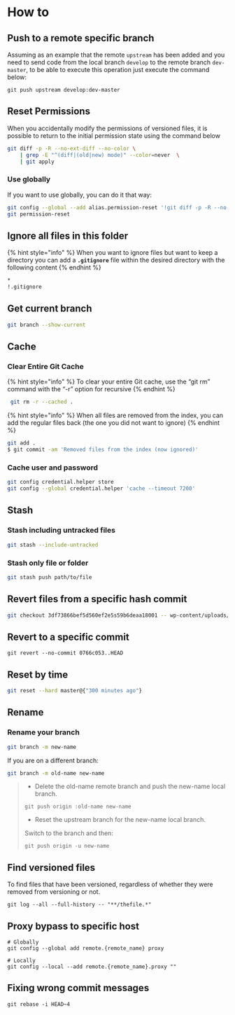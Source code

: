 # How to

## Push to a remote specific branch

Assuming as an example that the remote `upstream` has been added and you need to send code from the local branch `develop` to the remote branch `dev-master`, to be able to execute this operation just execute the command below:

```text
git push upstream develop:dev-master
```

## Reset Permissions

When you accidentally modify the permissions of versioned files, it is possible to return to the initial permission state using the command below

```bash
git diff -p -R --no-ext-diff --no-color \
    | grep -E "^(diff|(old|new) mode)" --color=never  \
    | git apply
```

### Use globally

If you want to use globally, you can do it that way:

```bash
git config --global --add alias.permission-reset '!git diff -p -R --no-ext-diff --no-color | grep -E "^(diff|(old|new) mode)" --color=never | git apply'
git permission-reset
```

## Ignore all files in this folder

{% hint style="info" %}
When you want to ignore files but want to keep a directory you can add a **`.gitignore`** file within the desired directory with the following content
{% endhint %}

```bash
*
!.gitignore
```

## Get current branch

```bash
git branch --show-current
```

## Cache

### Clear Entire Git Cache

{% hint style="info" %}
To clear your entire Git cache, use the “git rm” command with the “-r” option for recursive
{% endhint %}

```bash
 git rm -r --cached .
```

{% hint style="info" %}
When all files are removed from the index, you can add the regular files back \(the one you did not want to ignore\)
{% endhint %}

```bash
git add .
$ git commit -am 'Removed files from the index (now ignored)'
```

### Cache user and password

```bash
git config credential.helper store
git config --global credential.helper 'cache --timeout 7200'
```

## Stash

### Stash including untracked files

```bash
git stash --include-untracked
```

### Stash only file or folder

```bash
git stash push path/to/file
```

## Revert files from a specific hash commit

```bash
git checkout 3df73866bef5d560ef2e5s59b6deaa18001 -- wp-content/uploads/2011 wp-content/uploads/2012 
```

## Revert to a specific commit

```text
git revert --no-commit 0766c053..HEAD
```

## Reset by time

```bash
git reset --hard master@{"300 minutes ago"}
```

## Rename

### Rename your branch

```bash
git branch -m new-name
```

If you are on a different branch:

```bash
git branch -m old-name new-name
```

> * Delete the old-name remote branch and push the new-name local branch.
>
> `git push origin :old-name new-name`
>
> * Reset the upstream branch for the new-name local branch.
>
> Switch to the branch and then:
>
> ```text
> git push origin -u new-name
> ```

## Find versioned files

To find files that have been versioned, regardless of whether they were removed from versioning or not.

```text
git log --all --full-history -- "**/thefile.*"
```

## Proxy bypass to specific host

```text
# Globally
git config --global add remote.{remote_name} proxy 

# Locally
git config --local --add remote.{remote_name}.proxy ""
```

## Fixing wrong commit messages

```text
git rebase -i HEAD~4
```

